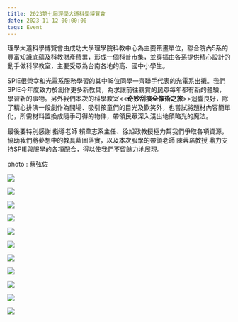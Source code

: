 ```yaml
---
title: 2023第七屆理學大道科學博覽會
date: 2023-11-12 00:00:00
tags: Event
---
```


理學大道科學博覽會由成功大學理學院科教中心為主要策畫單位，聯合院內5系的豐富知識底蘊及科教財產積累，形成一個科普市集，並穿插由各系提供精心設計的動手做科學教室，主要受眾為台南各地的高、國中小學生。

SPIE很榮幸和光電系服務學習的其中18位同學一齊聯手代表的光電系出攤。我們SPIE今年度致力於創作更多新教具，為求讓前往觀賞的民眾每年都有新的體驗，學習新的事物。另外我們本次的科學教室<<**奇妙刮痕全像術之旅**>>迴響良好，除了精心排演一段劇作為開場、吸引孩童們的目光及歡笑外，也嘗試將題材內容簡單化，所需材料置換成隨手可得的物件，帶領民眾深入淺出地領略光的魔法。

最後要特別感謝 指導老師 賴韋志系主任、徐旭政教授極力幫我們爭取各項資源，協助我們將夢想中的教具藍圖落實，以及本次服學的帶領老師 陳蓉瑤教授 鼎力支持SPIE與服學的各項配合，得以使我們不留餘力地展現。

photo : 蔡弦佐

![](2023第七屆理學大道科學博覽會1.jpg)

![](2023第七屆理學大道科學博覽會2.jpg)

![](2023第七屆理學大道科學博覽會3.jpg)

![](2023第七屆理學大道科學博覽會4.jpg)

![](2023第七屆理學大道科學博覽會5.jpg)

![](2023第七屆理學大道科學博覽會6.jpg)

![](2023第七屆理學大道科學博覽會7.jpg)

![](2023第七屆理學大道科學博覽會8.jpg)

![](2023第七屆理學大道科學博覽會9.jpg)

![](2023第七屆理學大道科學博覽會10.jpg)

![](2023第七屆理學大道科學博覽會11.jpg)
